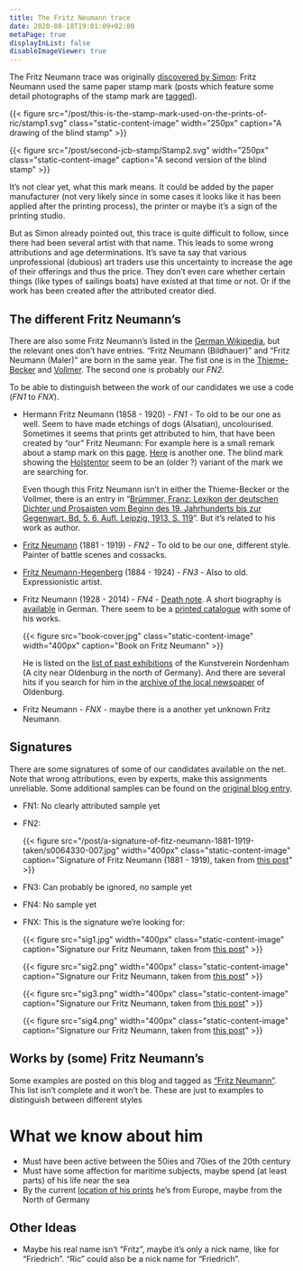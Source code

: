 ```yaml
---
title: The Fritz Neumann trace
date: 2020-08-18T19:01:09+02:00
metaPage: true
displayInList: false
disableImageViewer: true
---
```

The Fritz Neumann trace was originally [discovered by Simon](http://ric-unknownartist.blogspot.com/2013/02/fritz-neumann-used-same-paper.html): Fritz Neumann used the same paper stamp mark (posts which feature some detail photographs of the stamp mark are [tagged](/tags/Stamp)).

{{< figure src="/post/this-is-the-stamp-mark-used-on-the-prints-of-ric/stamp1.svg" class="static-content-image" width="250px" caption="A drawing of the blind stamp" >}}

{{< figure src="/post/second-jcb-stamp/Stamp2.svg" width="250px" class="static-content-image" caption="A second version of the blind stamp" >}}

It’s not clear yet, what this mark means. It could be added by the paper manufacturer (not very likely since in some cases it looks like it has been applied after the printing process), the printer or maybe it’s a sign of the printing studio.

But as Simon already pointed out, this trace is quite difficult to follow, since there had been several artist with that name. This leads to some wrong attributions and age determinations. It’s save ta say that various unprofessional (dubious) art traders use this uncertainty to increase the age of their offerings and thus the price. They don’t even care whether certain things (like types of sailings boats) have existed at that time or not. Or if the work has been created after the attributed creator died.

The different Fritz Neumann’s
-----------------------------

There are also some Fritz Neumann’s listed in the [German Wikipedia](https://de.wikipedia.org/wiki/Fritz_Neumann), but the relevant ones don’t have entries. “Fritz Neumann (Bildhauer)” and “Fritz Neumann (Maler)” are born in the same year. The fist one is in the [Thieme-Becker](https://en.wikipedia.org/wiki/Thieme-Becker) and [Vollmer](https://de.wikipedia.org/wiki/Thieme-Becker#Vollmer). The second one is probably our _FN2_.

To be able to distinguish between the work of our candidates we use a code (_FN1_ to _FNX_).

*   Hermann Fritz Neumann (1858 - 1920) - _FN1_ - To old to be our one as well. Seem to have made etchings of dogs (Alsatian), uncolourised. Sometimes it seems that prints get attributed to him, that have been created by “our” Fritz Neumann: For example here is a small remark about a stamp mark on this [page](https://www.grafikliebhaber.de/NeumannHermann_Fritz-_Schaeferhund_/topic/Shop_Detailseite/shop_art_id/88764/tpl/koenitz_detail). [Here](http://www.hamsheregallery.co.uk/stock.php?id=1554) is another one. The blind mark showing the [Holstentor](https://en.wikipedia.org/wiki/Holstentor) seem to be an (older ?) variant of the mark we are searching for.

    Even though this Fritz Neumann isn’t in either the Thieme-Becker or the Vollmer, there is an entry in “[Brümmer, Franz: Lexikon der deutschen Dichter und Prosaisten vom Beginn des 19. Jahrhunderts bis zur Gegenwart. Bd. 5. 6. Aufl. Leipzig, 1913, S. 119](http://www.deutschestextarchiv.de/bruemmer_lexikon05_1913/123)”. But it’s related to his work as author.

*   [Fritz Neumann](http://www.artnet.com/artists/fritz-neumann/) (1881 - 1919) - _FN2_ - To old to be our one, different style. Painter of battle scenes and cossacks.

*   [Fritz Neumann-Hegenberg](https://www.stadtwiki-goerlitz.de/index.php?title=Fritz_Neumann-Hegenberg) (1884 - 1924) - _FN3_ - Also to old. Expressionistic artist.

*   Fritz Neumann (1928 - 2014) - _FN4_ - [Death note](https://aspetos.com/de/parten/niedersachsen/oldenburg-oldenburg-kreisfreie-stadt/fritz-neumann). A short biography is [available](http://derschy.de/Biografien/M-N) in German. There seem to be a [printed catalogue](https://books.google.de/books/about/Fritz_Neumann.html?id=bXdcAAAACAAJ) with some of his works.

    {{< figure src="book-cover.jpg" class="static-content-image" width="400px" caption="Book on Fritz Neumann" >}}

    He is listed on the [list of past exhibitions](http://www.kunstverein-nordenham.de/verzeichnis.html) of the Kunstverein Nordenham (A city near Oldenburg in the north of Germany). And there are several hits if you search for him in the [archive of the local newspaper](https://epaper.nwzonline.de/archiv/) of Oldenburg.

*   Fritz Neumann - _FNX_ - maybe there is a another yet unknown Fritz Neumann.

Signatures
----------

There are some signatures of some of our candidates available on the net. Note that wrong attributions, even by experts, make this assignments unreliable. Some additional samples can be found on the [original blog entry](http://ric-unknownartist.blogspot.com/2013/02/fritz-neumann-used-same-paper.html).

*   FN1: No clearly attributed sample yet
*   FN2:

    {{< figure src="/post/a-signature-of-fitz-neumann-1881-1919-taken/s0064330-007.jpg" width="400px" class="static-content-image" caption="Signature of Fritz Neumann (1881 - 1919), taken from [this post](/post/a-signature-of-fitz-neumann-1881-1919-taken)" >}}


*   FN3: Can probably be ignored, no sample yet
*   FN4: No sample yet
*   FNX: This is the signature we’re looking for:

    {{< figure src="sig1.jpg" width="400px" class="static-content-image" caption="Signature our Fritz Neumann, taken from [this post](/post/sailing-boats-in-a-harbour)" >}}

    {{< figure src="sig2.png" width="400px" class="static-content-image" caption="Signature our Fritz Neumann, taken from [this post](/post/two-dogs-fox-terrier)" >}}

    {{< figure src="sig3.png" width="400px" class="static-content-image" caption="Signature our Fritz Neumann, taken from [this post](/post/two-prints-from-one-plate)" >}}

    {{< figure src="sig4.png" width="400px" class="static-content-image" caption="Signature our Fritz Neumann, taken from [this post](/post/two-prints-from-one-plate)" >}}


Works by (some) Fritz Neumann’s
-------------------------------

Some examples are posted on this blog and tagged as [“Fritz Neumann”](/tags/fritz-neumann). This list isn’t complete and it won’t be. These are just to examples to distinguish between different styles

What we know about him
======================

*   Must have been active between the 50ies and 70ies of the 20th century
*   Must have some affection for maritime subjects, maybe spend (at least parts) of his life near the sea
*   By the current [location of his prints](/map) he’s from Europe, maybe from the North of Germany

Other Ideas
-----------

*   Maybe his real name isn’t “Fritz”, maybe it’s only a nick name, like for “Friedrich”. “Ric” could also be a nick name for “Friedrich”.
